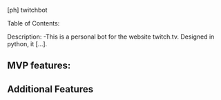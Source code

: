 [ph] twitchbot

Table of Contents:

Description:
-This is a personal bot for the website twitch.tv. Designed in python, it [...].

MVP features:
- 

Additional Features
- 
